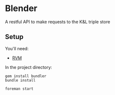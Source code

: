 Blender
=======

A restful API to make requests to the K&amp;L triple store

Setup
-----

You'll need:
 - [RVM](https://rvm.io/)

In the project directory:

    gem install bundler
    bundle install

    foreman start
